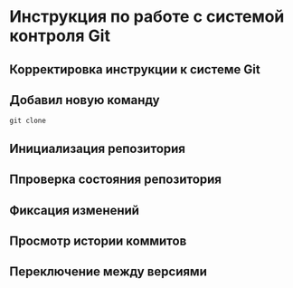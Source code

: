 # **Инструкция по работе с системой контроля Git**
## **Корректировка инструкции к системе Git**
## **Добавил новую команду**
    git clone
    
## Инициализация репозитория


## Ппроверка состояния репозитория



## Фиксация изменений

## Просмотр истории коммитов

## Переключение между версиями